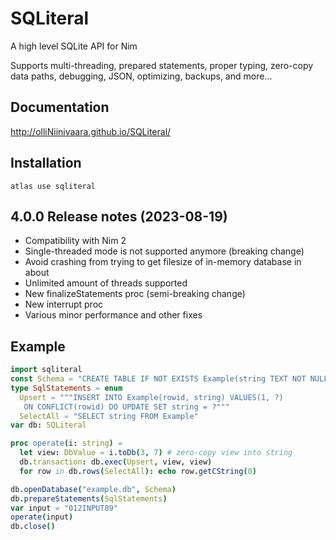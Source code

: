 # SQLiteral
A high level SQLite API for Nim

Supports multi-threading, prepared statements, proper typing, 
zero-copy data paths, debugging, JSON, optimizing, backups, and more...

## Documentation

http://olliNiinivaara.github.io/SQLiteral/


## Installation

`atlas use sqliteral`

## 4.0.0 Release notes (2023-08-19)
* Compatibility with Nim 2
* Single-threaded mode is not supported anymore (breaking change)
* Avoid crashing from trying to get filesize of in-memory database in about
* Unlimited amount of threads supported
* New finalizeStatements proc (semi-breaking change)
* New interrupt proc
* Various minor performance and other fixes

## Example

```nim
import sqliteral
const Schema = "CREATE TABLE IF NOT EXISTS Example(string TEXT NOT NULL)"
type SqlStatements = enum
  Upsert = """INSERT INTO Example(rowid, string) VALUES(1, ?)
   ON CONFLICT(rowid) DO UPDATE SET string = ?"""
  SelectAll = "SELECT string FROM Example"
var db: SQLiteral

proc operate(i: string) =
  let view: DbValue = i.toDb(3, 7) # zero-copy view into string
  db.transaction: db.exec(Upsert, view, view)
  for row in db.rows(SelectAll): echo row.getCString(0)

db.openDatabase("example.db", Schema)
db.prepareStatements(SqlStatements)
var input = "012INPUT89"
operate(input)
db.close()
```
